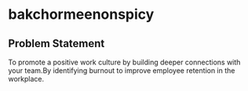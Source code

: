 # bakchormeenonspicy
## Problem Statement
To promote a positive work culture by building deeper connections with your team.By identifying burnout to improve employee retention in the workplace.  

